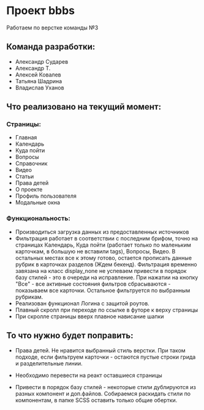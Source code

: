 # Проект bbbs

Работаем по верстке команды №3

## Команда разработки:
* Александр Сударев
* Александр Т.
* Алексей Ковалев
* Татьяна Шадрина
* Владислав Уханов

## Что реализовано на текущий момент:
### Страницы:
* Главная
* Календарь
* Куда пойти
* Вопросы
* Справочник
* Видео
* Статьи
* Права детей
* О проекте
* Профиль пользователя
* Модальные окна

### Функциональность:

* Производиться загрузка данных из предоставленных источников
* Фильтрация работает в соответствии с последним брифом, точно на страницах Календарь, Куда пойти (работает только по маленьким карточкам, в большую не вставили tags), Вопросы, Видео. В остальных местах все к этому готово, остается прописать данные рубрик в карточках разделов (Ждем бекенд). Фильтрация временно завязана на класс display_none не успеваем привести в порядок базу стилей - это в очереди на исправление.
При нажатии на кнопку "Все" - все активные состояния фильтров сбрасываются - показываем все карточки. Остальное фильтруется по выбранным рубрикам.
* Реализован функционал Логина с защитой роутов.
* Плавный скролл при переходе по ссылке в футоре к верху страницы
* При скролле страницы вверх плавное нависание шапки


## То что нужно будет поправить:
* Права детей. Не нравится выбранный стиль верстки. При таком подходе, если фильтруем карточки - остаются пустые строки грида и разделительные линии.

* Необходимо перевести на реакт оставшиеся страницы
* Привести в порядок базу стилей - некоторые стили дублируются из разных компонент и доп.файлов. Собираемся раскидать стили по компонентам, в папке SCSS оставить только общие обертки.
